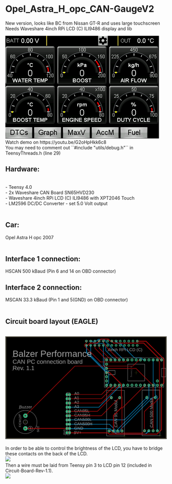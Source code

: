 # Opel_Astra_H_opc_CAN-GaugeV2
New version, looks like BC from Nissan GT-R and uses large touchscreen
Needs Waveshare 4inch RPi LCD (C) ILI9486 display and lib

<img src="screenshots/211030_mainScreen.jpg">
<br>
Watch demo on https://youtu.be/G2oHpHkk6c8
<br>
You may need to comment out ``#include "utils/debug.h"`` in TeensyThreads.h (line 29)
<br>
<h2>Hardware:</h2><br>
 - Teensy 4.0<br>
 - 2x Waveshare CAN Board SN65HVD230<br>
 - Waveshare 4inch RPi LCD (C) ILI9486 with XPT2046 Touch<br>
 - LM2596 DC/DC Converter - set 5.0 Volt output<br>
<br>
<h2>Car:</h2> Opel Astra H opc 2007<br>
<br>
<h2>Interface 1 connection:</h2> HSCAN 500 kBaud (Pin 6 and 14 on OBD connector)<br>
<h2>Interface 2 connection:</h2> MSCAN 33.3 kBaud (Pin 1 and 5(GND) on OBD connector)<br>
<br>
<h2>Circuit board layout (EAGLE)</h2><br>
<img src="Board-Layout.png"><br>
<br>
In order to be able to control the brightness of the LCD, you have to bridge these contacts on the back of the LCD.<br>
<img src="https://www.waveshare.com/w/upload/1/17/3.5inch-RPi-LCD-C-Manual-01.jpg"><br>
Then a wire must be laid from Teensy pin 3 to LCD pin 12 (included in Circuit-Board-Rev-1.1).<br>
<img src="http://www.lcdwiki.com/images/thumb/8/8c/MPI3201-RPi-901.jpg/450px-MPI3201-RPi-901.jpg">
